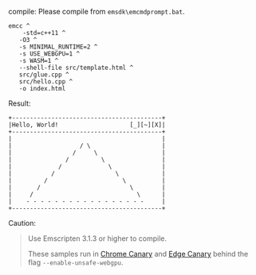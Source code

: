 compile:
Please compile from `emsdk\emcmdprompt.bat`.
```
emcc ^
    -std=c++11 ^
   -O3 ^
   -s MINIMAL_RUNTIME=2 ^
   -s USE_WEBGPU=1 ^
   -s WASM=1 ^
   --shell-file src/template.html ^
   src/glue.cpp ^
   src/hello.cpp ^
   -o index.html
```
Result:
```
+------------------------------------------+
|Hello, World!                    [_][~][X]|
+------------------------------------------+
|                                          |
|                   / \                    |
|                 /     \                  |
|               /         \                |
|             /             \              |
|           /                 \            |
|         /                     \          |
|       /                         \        |
|     /                             \      |
|    - - - - - - - - - - - - - - - - -     |
+------------------------------------------+
```

Caution:

> Use Emscripten 3.1.3 or higher to compile.
> 
> These samples run in [Chrome Canary](http://chrome.com/canary) and [Edge Canary](https://www.microsoftedgeinsider.com/en-us/download) behind the flag `--enable-unsafe-webgpu`.
